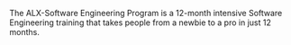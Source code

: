 The ALX-Software Engineering Program is a 12-month intensive Software Engineering training that takes people from a newbie to a pro in just 12 months.
